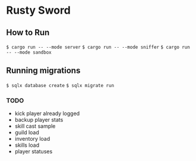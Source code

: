 # Rusty Sword

## How to Run
`$ cargo run -- --mode server`
`$ cargo run -- --mode sniffer`
`$ cargo run -- --mode sandbox`

## Running migrations
`$ sqlx database create`
`$ sqlx migrate run`

### TODO
- kick player already logged
- backup player stats 
- skill cast sample
- guild load
- inventory load
- skills load
- player statuses